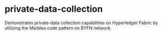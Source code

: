 # private-data-collection
Demonstrates private-data collection capabilities on Hyperledger Fabric by utilizing the Marbles code pattern on BYFN network.
